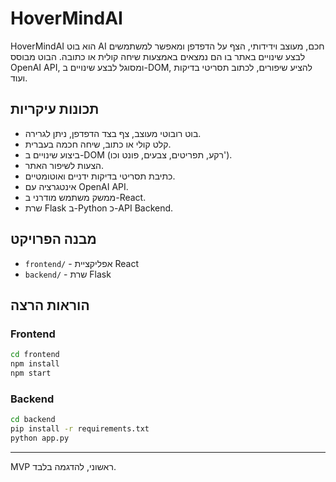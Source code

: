 # HoverMindAI

HoverMindAI הוא בוט AI חכם, מעוצב וידידותי, הצף על הדפדפן ומאפשר למשתמשים לבצע שינויים באתר בו הם נמצאים באמצעות שיחה קולית או כתובה. הבוט מבוסס OpenAI API, ומסוגל לבצע שינויים ב-DOM, להציע שיפורים, לכתוב תסריטי בדיקות ועוד.

## תכונות עיקריות
- בוט רובוטי מעוצב, צף בצד הדפדפן, ניתן לגרירה.
- קלט קולי או כתוב, שיחה חכמה בעברית.
- ביצוע שינויים ב-DOM (רקע, תפריטים, צבעים, פונט וכו').
- הצעות לשיפור האתר.
- כתיבת תסריטי בדיקות ידניים ואוטומטיים.
- אינטגרציה עם OpenAI API.
- ממשק משתמש מודרני ב-React.
- שרת Flask ב-Python כ-API Backend.

## מבנה הפרויקט
- `frontend/` - אפליקציית React
- `backend/` - שרת Flask

## הוראות הרצה

### Frontend
```bash
cd frontend
npm install
npm start
```

### Backend
```bash
cd backend
pip install -r requirements.txt
python app.py
```

---

MVP ראשוני, להדגמה בלבד. 
